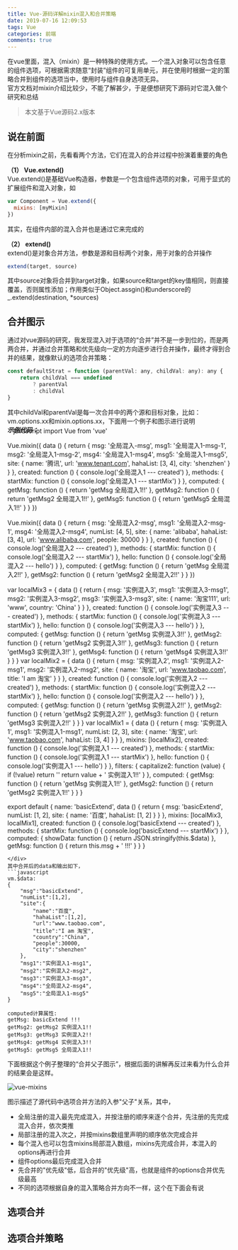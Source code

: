 ```yaml
---
title: Vue-源码详解mixin混入和合并策略
date: 2019-07-16 12:09:53
tags: Vue
categories: 前端
comments: true
---
```


<style>
.mixin-lizi {
    margin-top: -30px;
}
.mixin-lizi figure {
    max-height: 500px;
}
</style>

在vue里面，混入（mixin）是一种特殊的使用方式。一个混入对象可以包含任意的组件选项，可根据需求随意“封装”组件的可复用单元，并在使用时根据一定的策略合并到组件的选项当中，使用时与组件自身选项无异。  
官方文档对mixin介绍比较少，不能了解甚少，于是便想研究下源码对它混入做个研究和总结
> 本文基于Vue源码2.x版本  

<!--more-->

## 说在前面
在分析mixin之前，先看看两个方法，它们在混入的合并过程中扮演着重要的角色  

**（1） Vue.extend()**  
Vue.extend()是基础Vue构造器，参数是一个包含组件选项的对象，可用于显式的扩展组件和混入对象，如  
```javascript
var Component = Vue.extend({
  mixins: [myMixin]
})
```
其实，在组件内部的混入合并也是通过它来完成的  

**（2） extend()**  
extend()是对象合并方法，参数是源和目标两个对象，用于对象的合并操作  
```javascript
extend(target, source)
```
其中source对象将合并到target对象，如果source和target的key值相同，则直接覆盖，否则属性添加；作用类似于Object.assgin()和underscore的_.extend(destination, *sources)   

## 合并图示
通过对vue源码的研究，我发现混入对于选项的“合并”并不是一步到位的，而是两两合并，并通过合并策略和优先级向一定的方向逐步进行合并操作，最终才得到合并的结果，就像默认的选项合并策略：
```javascript
const defaultStrat = function (parentVal: any, childVal: any): any {
    return childVal === undefined
        ? parentVal
        : childVal
}
```
其中childVal和parentVal是每一次合并中的两个源和目标对象，比如：vm.options.xx和mixin.options.xx，下面用一个例子和图示进行说明  
***示例代码：***  
<div class="mixin-lizi">
```javascript
import Vue from 'vue'

Vue.mixin({
  data () {
    return {
      msg: '全局混入-msg',
      msg1: '全局混入1-msg-1',
      msg2: '全局混入1-msg-2',
      msg4: '全局混入1-msg4',
      msg5: '全局混入1-msg5',
      site: {
        name: '腾讯',
        url: 'www.tenant.com',
        hahaList: [3, 4],
        city: 'shenzhen'
      }
    }
  },
  created: function () {
    console.log('全局混入1 --- created')
  },
  methods: {
    startMix: function () {
      console.log('全局混入1 --- startMix')
    }
  },
  computed: {
    getMsg: function () {
      return 'getMsg 全局混入1!!'
    },
    getMsg2: function () {
      return 'getMsg2 全局混入1!!'
    },
    getMsg5: function () {
      return 'getMsg5 全局混入1!!'
    }
  }
})

Vue.mixin({
  data () {
    return {
      msg: '全局混入2-msg',
      msg1: '全局混入2-msg-1',
      msg4: '全局混入2-msg4',
      numList: [4, 5],
      site: {
        name: 'alibaba',
        hahaList: [3, 4],
        url: 'www.alibaba.com',
        people: 30000
      }
    }
  },
  created: function () {
    console.log('全局混入2 --- created')
  },
  methods: {
    startMix: function () {
      console.log('全局混入2 --- startMix')
    },
    hello: function () {
      console.log('全局混入2 --- hello')
    }
  },
  computed: {
    getMsg: function () {
      return 'getMsg 全局混入2!!'
    },
    getMsg2: function () {
      return 'getMsg2 全局混入2!!'
    }
  }
})

var localMix3 = {
  data () {
    return {
      msg: '实例混入3',
      msg1: '实例混入3-msg1',
      msg2: '实例混入3-msg2',
      msg3: '实例混入3-msg3',
      site: {
        name: '淘宝111',
        url: 'www',
        country: 'China'
      }
    }
  },
  created: function () {
    console.log('实例混入3 --- created')
  },
  methods: {
    startMix: function () {
      console.log('实例混入3 --- startMix')
    },
    hello: function () {
      console.log('实例混入3 --- hello')
    }
  },
  computed: {
    getMsg: function () {
      return 'getMsg 实例混入3!!'
    },
    getMsg2: function () {
      return 'getMsg2 实例混入3!!'
    },
    getMsg3: function () {
      return 'getMsg3 实例混入3!!'
    },
    getMsg4: function () {
      return 'getMsg4 实例混入3!!'
    }
  }
}
var localMix2 = {
  data () {
    return {
      msg: '实例混入2',
      msg1: '实例混入2-msg1',
      msg2: '实例混入2-msg2',
      site: {
        name: '淘宝',
        url: 'www.taobao.com',
        title: 'I am 淘宝'
      }
    }
  },
  created: function () {
    console.log('实例混入2 --- created')
  },
  methods: {
    startMix: function () {
      console.log('实例混入2 --- startMix')
    },
    hello: function () {
      console.log('实例混入2 --- hello')
    }
  },
  computed: {
    getMsg: function () {
      return 'getMsg 实例混入2!!'
    },
    getMsg2: function () {
      return 'getMsg2 实例混入2!!'
    },
    getMsg3: function () {
      return 'getMsg3 实例混入2!!'
    }
  }
}
var localMix1 = {
  data () {
    return {
      msg: '实例混入1',
      msg1: '实例混入1-msg1',
      numList: [2, 3],
      site: {
        name: '淘宝',
        url: 'www.taobao.com',
        hahaList: [3, 4]
      }
    }
  },
  mixins: [localMix2],
  created: function () {
    console.log('实例混入1 --- created')
  },
  methods: {
    startMix: function () {
      console.log('实例混入1 --- startMix')
    },
    hello: function () {
      console.log('实例混入1 --- hello')
    }
  },
  filters: {
    capitalize2: function (value) {
      if (!value) return ''
      return value + ' 实例混入1!!'
    }
  },
  computed: {
    getMsg: function () {
      return 'getMsg 实例混入1!!'
    },
    getMsg2: function () {
      return 'getMsg2 实例混入1!!'
    }
  }
}

export default {
  name: 'basicExtend',
  data () {
    return {
      msg: 'basicExtend',
      numList: [1, 2],
      site: {
        name: '百度',
        hahaList: [1, 2]
      }
    }
  },
  mixins: [localMix3, localMix1],
  created: function () {
    console.log('basicExtend --- created')
  },
  methods: {
    startMix: function () {
      console.log('basicExtend --- startMix')
    }
  },
  computed: {
    showData: function () {
      return JSON.stringify(this.$data)
    },
    getMsg: function () {
      return this.msg + ' !!!'
    }
  }
}
```
</div>
其中合并后的data和输出如下，
```javascript
vm.$data:
{
    "msg":"basicExtend",
    "numList":[1,2],
    "site":{
        "name":"百度",
        "hahaList":[1,2],
        "url":"www.taobao.com",
        "title":"I am 淘宝",
        "country":"China",
        "people":30000,
        "city":"shenzhen"
    },
    "msg1":"实例混入1-msg1",
    "msg2":"实例混入2-msg2",
    "msg3":"实例混入3-msg3",
    "msg4":"全局混入2-msg4",
    "msg5":"全局混入1-msg5"
}

computed计算属性:
getMsg: basicExtend !!!
getMsg2: getMsg2 实例混入1!!
getMsg3: getMsg3 实例混入2!!
getMsg4: getMsg4 实例混入3!!
getMsg5: getMsg5 全局混入1!!
```
下面根据这个例子整理的“合并父子图示”，根据后面的讲解再反过来看为什么合并的结果会是这样。  

![vue-mixins](/images/vue-mixins.png)  

图示描述了源代码中选项合并方法的入参"父子"关系，其中，

- 全局注册的混入最先完成混入，并按注册的顺序来逐个合并，先注册的先完成混入合并，依次类推
- 局部注册的混入次之，并按mixins数组里声明的顺序依次完成合并
- 每个混入也可以包含mixins局部混入数组，mixins先完成合并，本混入的options再进行合并
- 组件options最后完成混入合并
- 先合并的"优先级"低，后合并的"优先级"高，也就是组件的options合并优先级最高
- 不同的选项根据自身的混入策略合并方向不一样，这个在下面会有说

## 选项合并




## 选项合并策略
